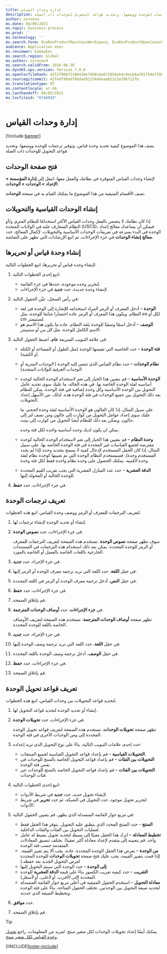 ```yaml
---
title: إدارة وحدات القياس
description: يصف هذا الموضوع كيفية تحديد وحدة قياس، وتوفير ترجمات للوحدة ووصفها، وتحديد قواعد التحويل للوحدات ذات الصلة.
author: sorenva
ms.date: 04/09/2021
ms.topic: business-process
ms.prod: ''
ms.technology: ''
ms.search.form: EcoResProductMaintainWorkspace, EcoResProductOpenCasesFormPart, UnitOfMeasure, UnitOfMeasureReportingTranslation, UnitOfMeasureTranslation, UnitOfMeasureConversion, UnitOfMeasureConversionEditOrCreate, UnitOfMeasureLookup, UnitOfMeasureCalculator, UnitOfMeasureWizard, UnitOfMeasureLookupTest
audience: Application User
ms.reviewer: kamaybac
ms.search.region: Global
ms.author: sorenand
ms.search.validFrom: 2016-06-30
ms.dyn365.ops.version: Version 7.0.0
ms.openlocfilehash: d251f90675188426e74b8cbe672856eb4c9ecb8a391f54e735ba19b91b7e3f4a
ms.sourcegitcommit: 42fe9790ddf0bdad911544deaa82123a396712fb
ms.translationtype: HT
ms.contentlocale: ar-SA
ms.lasthandoff: 08/05/2021
ms.locfileid: "6746929"
---
```

# <a name="manage-units-of-measure"></a>إدارة وحدات القياس

[!include [banner](../../includes/banner.md)]

يصف هذا الموضوع كيفية تحديد وحدة قياس، وتوفير ترجمات للوحدة ووصفها، وتحديد قواعد التحويل للوحدات ذات الصلة.

## <a name="open-the-units-page"></a>فتح صفحة الوحدات

لإنشاء وحدات القياس المتوفرة في نظامك والعمل معها، انتقل إلى **إدارة المؤسسة \> الإعداد \> الوحدات \> الوحدات**.

تصف الأقسام المتبقية من هذا الموضوع ما يمكنك القيام به في صفحة **الوحدات**.

## <a name="create-standard-units-and-conversions"></a>إنشاء الوحدات القياسية والتحويلات

إذا كان نظامك لا يتضمن بالفعل وحدات القياس الأكثر استخدامًا للنظام المتري و/أو النظام المتعارف عليه في الولايات المتحدة (USCS)، فيمكن أن يساعدك معالج إعداد الوحدة في البدء بسرعة في تعريفات الوحدات الأساسية والتحويلات. لإكمال المعالج، حدد **معالج إنشاء الوحدات** في جزء الإجراءات، ثم اتبع الإرشادات التي تظهر على الشاشة.

## <a name="create-or-edit-a-unit-of-measure"></a>إنشاء وحدة قياس أو تحريرها

لإنشاء وحده قياس أو تحريرها، اتبع الخطوات التالية.

1. اتبع إحدى الخطوات التالية:

    - لتحرير وحده موجودة، حددها في جزء القائمة.
    - لإنشاء وحدة جديدة، حدد **جديد** في جزء الإجراءات.

1. في رأس السجل، عيِّن الحقول التالية:

    - **الوحدة** – أدخل المعرف أو الرمز المراد استخدامه للإشارة إلى الوحدة في لغة النظام. ويكون هذا المعرف أو الرمز عاده اختصارا شائعا للوحدة، مثل *ea* لكل أو *cm* لسنتيمتر.
    - **الوصف** – أدخل اسمًا وصفيًا للوحدة بلغة النظام. عاده ما يكون هذا الاسم هو الاسم الكامل للوحدة، مثل *كل من* أو *سنتيمتر*.

1. في علامة التبويب السريعة **عام**، اضبط الحقول التالية:<!-- KFM: confirm this:    - **Fixed unit assignment** and **Fixed unit** – These fields have an effect only if you're using the Microsoft Retail Essentials product. If the current unit can be mapped to one of the fixed units that are used by Retail Essentials, set the **Fixed unit assignment** option to *Yes*. Then select the fixed unit in the **Fixed unit** field. -->

    - **فئة الوحدة** – حدد الخاصية التي تقيسها الوحدة (مثل الطول أو المساحة أو الكتلة أو الكمية).
    - **نظام الوحدات** – حدد نظام القياس الذي تنتمي إليه الوحدة ( *الوحدات المترية* أو *الوحدات العرفية للولايات المتحدة*).
    - **الوحدة الأساسية** – قم بتعيين هذا الخيار إلى *نعم* لاستخدام الوحدة الحالية كوحدة أساسيه لفئة الوحدة الخاصة بها. في هذه الحالة، ما عليك سوى تحديد عامل التحويل بين الوحدة الأساسية وكل وحدة إضافية في فئة الوحدة. يمكن للنظام بعد ذلك التحويل بين جميع الوحدات في فئة الوحدة هذه. لذلك، من الأسهل إعداد التحويلات.

        على سبيل المثال، إذا كان الغالون هو الوحدة الأساسية لفئة وحدة *الحجم*، ما عليك سوى إعداد عوامل التحويل من كوارت إلى جالون ومن نصف لتر إلى جالون. ويمكن بعد ذلك للنظام أيضا التحويل من كوارت إلى بينت.

        يمكن ان يكون لديك وحده أساسيه واحده لكل فئة وحده.

    - **وحدة النظام** – قم بتعيين هذا الخيار إلى *نعم* لاستخدام الوحدة الحالية كوحدة مفترضة لجميع القياسات غير المحددة في فئة الوحدة الخاصة بها. على سبيل المثال، إذا كان الحقل المستخدم لإدخال كمية لا يسمح بتحديد وحدة (إذا لم يحدد المستخدم وحدة)، فسيستخدم النظام الوحدة التي تم تعيينها كوحدة نظام لفئة وحدة *الكمية*. يمكنك الحصول على وحدة نظام واحدة فقط لكل فئة وحدة.
    - **الدقة العشرية** – حدد عدد المنازل العشرية التي يجب تقريب القيم المحددة للوحدة الحالية أو المحولة إليها.

1. في جزء الإجراءات، حدد **حفظ**.

## <a name="define-unit-translations"></a>تعريف ترجمات الوحدة

لتعريف الترجمات للمعرف أو الرمز ووصف وحدة القياس، اتبع هذه الخطوات.

1. إنشاء أو تحديد الوحدة لإنشاء ترجمات لها.
1. في جزء الإجراءات، حدد **نصوص الوحدة**.

    سوف تظهر صفحة **نصوص الوحدة**. تستخدم هذه الصفحة لتعريف الترجمات للمعرف أو الرمز للوحدة المحددة. يمكن بعد ذلك استخدام هذه الترجمات في المستندات الخارجية باللغات الخاصة بالعميل أو الخاصة بالمورد.

1. في جزء الإجراء، حدد **جديد**.
1. في حقل **اللغة**، حدد اللغة التي تريد ترجمة معرف الوحدة أو الرمز إليها.
1. في حقل **النص**، أدخل ترجمة معرف الوحدة أو الرمز في اللغة المحددة.
1. في جزء الإجراءات، حدد **حفظ**.
1. قم بإغلاق الصفحة.
1. في **جزء الإجراءات**، حدد **أوصاف الوحدات المترجمة‬‬**.

    تظهر صفحة **أوصاف الوحدات المترجمة**. تستخدم هذه الصفحة لتعريف الأوصاف الخاصة باللغة للوحدة المحددة.

1. في جزء الإجراء، حدد **جديد**.
1. في حقل **اللغة**، حدد اللغة التي تريد ترجمة وصف الوحدة إليها.
1. في حقل **الوصف**، أدخل ترجمة وصف الوحدة باللغة المحددة.
1. في جزء الإجراءات، حدد **حفظ**.
1. قم بإغلاق الصفحة.

## <a name="define-unit-conversion-rules"></a>تعريف قواعد تحويل الوحدة

لتحديد قواعد التحويلات بين وحدات القياس، اتبع هذه الخطوات.

1. إنشاء أو تحديد الوحدة لتحديد قواعد التحويل لها.
1. في جزء الإجراءات، حدد **تحويلات الوحدة**.

    تظهر صفحة **تحويلات الوحدات**. تستخدم هذه الصفحة لتعريف قواعد تحويل الوحدة المحددة إلى ومن الوحدات الأخرى في فئة الوحدة.

1. حدد إحدى علامات التبويب التالية، بناءً على نوع التحويل الذي تريد إعداده:

    - **التحويلات القياسية** – قم بإعداد قواعد التحويل القياسية لجميع المنتجات.
    - **التحويلات بين الفئات** – قم بإعداد قواعد التحويل الخاصة بالمنتج للوحدات في نفس فئة الوحدة.
    - **التحويلات بين الفئات** – قم بإعداد قواعد التحويل الخاصة بالمنتج للوحدات عبر فئات الوحدات.

1. اتبع إحدى الخطوات التالية:

    - لإنشاء تحويل جديد، حدد **جديد** في شريط الأدوات.
    - لتحرير تحويل موجود، حدد التحويل في الشبكة، ثم حدد **تحرير** في شريط الأدوات.

1. في مربع حوار القائمة المنسدلة الذي يظهر، قم بتعيين الحقول التالية:

    - **المنتج** - حدد المنتج المحدد الذي ينطبق عليه التحويل. يتوفر هذا الحقل فقط لعمليات التحويل بين الفئات والفئات الداخلية.
    - **تخطيط المعادلة** – اترك هذا الحقل معينًا إلى *بسيط* لتحديد تحويل بسيط له عامل واحد. قم بتعيينه إلى *متقدم* لإعداد معادلة أكثر تعقيدًا. يختلف تنسيق المعادلات المتقدمة حسب فئة الوحدة.
    - **من الوحدة** – يعرض هذا الحقل الوحدة المحددة. عادة، يجب ألا يتم تغيير القيمة. (إذا قمت بتغيير القيمة، يجب عليك فتح صفحة **تحويلات الوحدات** للوحدة المحددة لعرض التحويل الجديد بعد حفظه.)
    - **إلى الوحدة** – حدد الوحدة التي سيتم التحويل إليها.
    - **التقريب** – حدد كيفية تقريب الكسور بناءً على قيمة **الدقة العشرية** للوحدة المحددة (*إلى الأقرب*، أو *لأعلى*، أو *لأسفل*).
    - **معادلة التحويل** – استخدم الحقول المتبقية في أعلى مربع حوار القائمة المنسدلة لتحديد صيغة التحويل بين الوحدتين. تختلف الحقول المتاحة، بناءً على فئة الوحدة وتخطيط الصيغة الذي حددته.

1. حدد **موافق**.
1. قم بإغلاق الصفحة.

> [!TIP]
> يمكنك أيضًا إعداد تحويلات الوحدات لكل متغير منتج. لمزيد من المعلومات، راجع [تحويل وحدة القياس لكل متغير منتج](../uom-conversion-per-product-variant.md).

[!INCLUDE[footer-include](../../../includes/footer-banner.md)]
